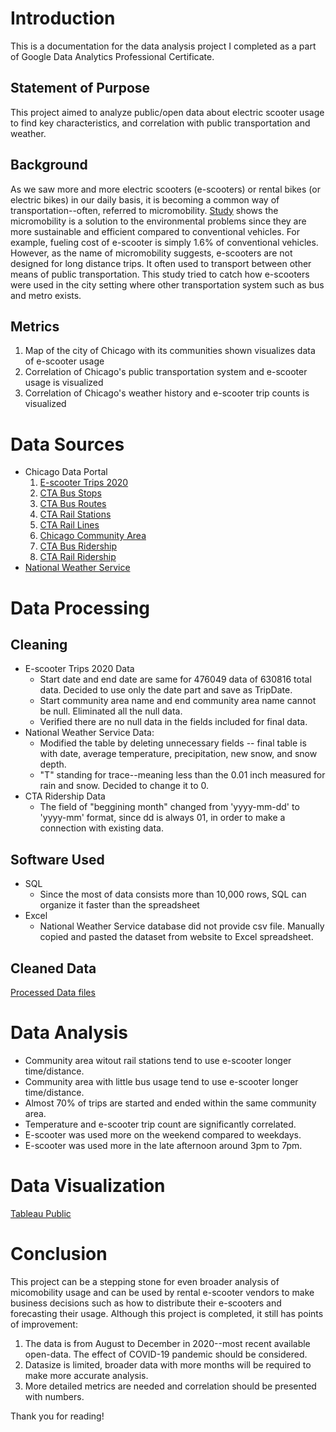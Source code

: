 # Introduction
This is a documentation for the data analysis project I completed as a part of Google Data Analytics Professional Certificate. 

## Statement of Purpose
This project aimed to analyze public/open data about electric scooter usage to find key characteristics, and correlation with public transportation and weather.

## Background
As we saw more and more electric scooters (e-scooters) or rental bikes (or electric bikes) in our daily basis, it is becoming a common way of transportation--often, referred to micromobility. [Study](https://www.wired.com/story/e-scooter-micromobility-infographics-cost-emissions/) shows the micromobility is a solution to the environmental problems since they are more sustainable and efficient compared to conventional vehicles. For example, fueling cost of e-scooter is simply 1.6% of conventional vehicles. 
However, as the name of micromobility suggests, e-scooters are not designed for long distance trips. It often used to transport between other means of public transportation. This study tried to catch how e-scooters were used in the city setting where other transportation system such as bus and metro exists. 

## Metrics
1. Map of the city of Chicago with its communities shown visualizes data of e-scooter usage
2. Correlation of Chicago's public transportation system and e-scooter usage is visualized
3. Correlation of Chicago's weather history and e-scooter trip counts is visualized

# Data Sources
- Chicago Data Portal
  1. [E-scooter Trips 2020](https://data.cityofchicago.org/Transportation/E-Scooter-Trips-2020/3rse-fbp6/data)
  2. [CTA Bus Stops](https://data.cityofchicago.org/Transportation/CTA-Bus-Stops-kml/84eu-buny)
  3. [CTA Bus Routes](https://data.cityofchicago.org/Transportation/CTA-Bus-Routes-kml/rytz-fq6y)
  4. [CTA Rail Stations](https://data.cityofchicago.org/dataset/CTA-L-Rail-Stations-kml/4qtv-9w43)
  5. [CTA Rail Lines](https://data.cityofchicago.org/Transportation/CTA-L-Rail-Lines-kml/sgbp-qafc)
  6. [Chicago Community Area](https://data.cityofchicago.org/Facilities-Geographic-Boundaries/Boundaries-Community-Areas-current-/cauq-8yn6)
  7. [CTA Bus Ridership](https://data.cityofchicago.org/Transportation/CTA-Ridership-Bus-Routes-Monthly-Day-Type-Averages/bynn-gwxy)
  8. [CTA Rail Ridership](https://data.cityofchicago.org/Transportation/CTA-Ridership-L-Station-Entries-Monthly-Day-Type-A/t2rn-p8d7)
- [National Weather Service](https://www.weather.gov/wrh/Climate?wfo=lot)

# Data Processing
## Cleaning
- E-scooter Trips 2020 Data
  - Start date and end date are same for 476049 data of 630816 total data. Decided to use only the date part and save as TripDate.
  - Start community area name and end community area name cannot be null. Eliminated all the null data.
  - Verified there are no null data in the fields included for final data.
- National Weather Service Data: 
  - Modified the table by deleting unnecessary fields -- final table is with date, average temperature, precipitation, new snow, and snow depth.
  - "T" standing for trace--meaning less than the 0.01 inch measured for rain and snow. Decided to change it to 0.
- CTA Ridership Data 
  - The field of "beggining month" changed from 'yyyy-mm-dd' to 'yyyy-mm' format, since dd is always 01, in order to make a connection with existing data.

## Software Used
- SQL
  - Since the most of data consists more than 10,000 rows, SQL can organize it faster than the spreadsheet
- Excel
  - National Weather Service database did not provide csv file. Manually copied and pasted the dataset from website to Excel spreadsheet. 
## Cleaned Data
[Processed Data files](/Data_Cleaned)
# Data Analysis
- Community area witout rail stations tend to use e-scooter longer time/distance.
- Community area with little bus usage tend to use e-scooter longer time/distance. 
- Almost 70% of trips are started and ended within the same community area.
- Temperature and e-scooter trip count are significantly correlated.
- E-scooter was used more on the weekend compared to weekdays.
- E-scooter was used more in the late afternoon around 3pm to 7pm.

# Data Visualization
[Tableau Public](https://public.tableau.com/views/E-ScooterUsageinChicagofromAug_toDec_in2020/Dashboard1?:language=en-US&:display_count=n&:origin=viz_share_link)

# Conclusion
This project can be a stepping stone for even broader analysis of micomobility usage and can be used by rental e-scooter vendors to make business decisions such as how to distribute their e-scooters and forecasting their usage. Although this project is completed, it still has points of improvement:
1. The data is from August to December in 2020--most recent available open-data. The effect of COVID-19 pandemic should be considered.
2. Datasize is limited, broader data with more months will be required to make more accurate analysis.
3. More detailed metrics are needed and correlation should be presented with numbers. 

Thank you for reading!
